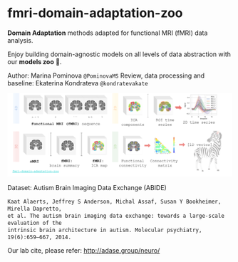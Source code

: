 # fmri-domain-adaptation-zoo

**Domain Adaptation** methods adapted for functional MRI (fMRI) data analysis. 

Enjoy building domain-agnostic models on all levels of data abstraction with our **models zoo** 🦓.

Author: Marina Pominova `@PominovaMS`
Review, data processing and baseline: Ekaterina Kondrateva `@kondratevakate`

![](assets/fmri-zoo-horisontal.PNG)


Dataset: Autism Brain Imaging Data Exchange (ABIDE)
```Adriana Di Martino, Chao-Gan Yan, Qingyang Li, Erin Denio, Francisco X Castellanos,
Kaat Alaerts, Jeffrey S Anderson, Michal Assaf, Susan Y Bookheimer, Mirella Dapretto,
et al. The autism brain imaging data exchange: towards a large-scale evaluation of the
intrinsic brain architecture in autism. Molecular psychiatry, 19(6):659–667, 2014.
```


Our lab cite, please refer: http://adase.group/neuro/
